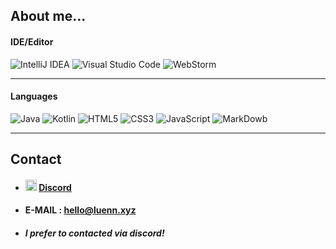 ## About me...

#### IDE/Editor

![IntelliJ IDEA](https://img.shields.io/badge/IntelliJ_IDEA-ffffff?style=for-the-badge&logo=intellijidea&labelColor=black)
![Visual Studio Code](https://img.shields.io/badge/Visual%20Studio%20Code-0078d7?style=for-the-badge)
![WebStorm](https://img.shields.io/badge/WebStorm-000000?style=for-the-badge&logo=webstorm&labelColor=black&color=white)

---

#### Languages

![Java](https://img.shields.io/badge/JAVA-f89820?style=for-the-badge)
![Kotlin](https://img.shields.io/badge/Kotlin-7F52FF?style=for-the-badge&logo=kotlin&labelColor=black)
![HTML5](https://img.shields.io/badge/HTML5-E34F26?style=for-the-badge&logo=html5&labelColor=black&color=%23E34F26)
![CSS3](https://img.shields.io/badge/CSS3-1572B6?style=for-the-badge&logo=css3&labelColor=black)
![JavaScript](https://img.shields.io/badge/JavaScript-F7DF1E?style=for-the-badge&logo=javascript&labelColor=black)
![MarkDowb](https://img.shields.io/badge/MarkDown-000000?style=for-the-badge&logo=markdown&labelColor=black&color=white)

---

## Contact

* #### <img src="https://discord.com/assets/847541504914fd33810e70a0ea73177e.ico" width="18px" height="18px"/>  [Discord](https://discord.com/users/1350256659444006975)

* #### E-MAIL : hello@luenn.xyz
* ##### I prefer to contacted via discord!
